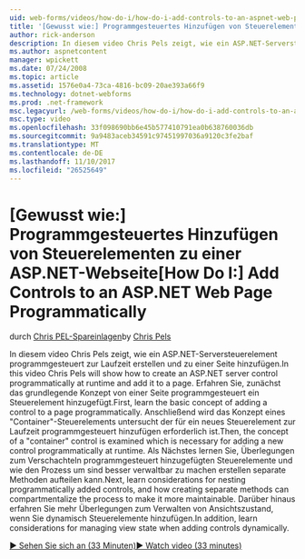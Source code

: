 ```yaml
---
uid: web-forms/videos/how-do-i/how-do-i-add-controls-to-an-aspnet-web-page-programmatically
title: '[Gewusst wie:] Programmgesteuertes Hinzufügen von Steuerelementen zu einer ASP.NET-Webseite | Microsoft Docs'
author: rick-anderson
description: In diesem video Chris Pels zeigt, wie ein ASP.NET-Serversteuerelement programmgesteuert zur Laufzeit erstellen und zu einer Seite hinzufügen. Lernen Sie zunächst das grundlegende Konzept o...
ms.author: aspnetcontent
manager: wpickett
ms.date: 07/24/2008
ms.topic: article
ms.assetid: 1576e0a4-73ca-4816-bc09-20ae393a66f9
ms.technology: dotnet-webforms
ms.prod: .net-framework
msc.legacyurl: /web-forms/videos/how-do-i/how-do-i-add-controls-to-an-aspnet-web-page-programmatically
msc.type: video
ms.openlocfilehash: 33f098690bb6e45b577410791ea0b638760036db
ms.sourcegitcommit: 9a9483aceb34591c97451997036a9120c3fe2baf
ms.translationtype: MT
ms.contentlocale: de-DE
ms.lasthandoff: 11/10/2017
ms.locfileid: "26525649"
---
```

<a name="how-do-i-add-controls-to-an-aspnet-web-page-programmatically"></a><span data-ttu-id="3bd01-104">[Gewusst wie:] Programmgesteuertes Hinzufügen von Steuerelementen zu einer ASP.NET-Webseite</span><span class="sxs-lookup"><span data-stu-id="3bd01-104">[How Do I:] Add Controls to an ASP.NET Web Page Programmatically</span></span>
====================
<span data-ttu-id="3bd01-105">durch [Chris PEL-Spareinlagen](https://twitter.com/chrispels)</span><span class="sxs-lookup"><span data-stu-id="3bd01-105">by [Chris Pels](https://twitter.com/chrispels)</span></span>

<span data-ttu-id="3bd01-106">In diesem video Chris Pels zeigt, wie ein ASP.NET-Serversteuerelement programmgesteuert zur Laufzeit erstellen und zu einer Seite hinzufügen.</span><span class="sxs-lookup"><span data-stu-id="3bd01-106">In this video Chris Pels will show how to create an ASP.NET server control programmatically at runtime and add it to a page.</span></span> <span data-ttu-id="3bd01-107">Erfahren Sie, zunächst das grundlegende Konzept von einer Seite programmgesteuert ein Steuerelement hinzugefügt.</span><span class="sxs-lookup"><span data-stu-id="3bd01-107">First, learn the basic concept of adding a control to a page programmatically.</span></span> <span data-ttu-id="3bd01-108">Anschließend wird das Konzept eines "Container"-Steuerelements untersucht der für ein neues Steuerelement zur Laufzeit programmgesteuert hinzufügen erforderlich ist.</span><span class="sxs-lookup"><span data-stu-id="3bd01-108">Then, the concept of a "container" control is examined which is necessary for adding a new control programmatically at runtime.</span></span> <span data-ttu-id="3bd01-109">Als Nächstes lernen Sie, Überlegungen zum Verschachteln programmgesteuert hinzugefügten Steuerelemente und wie den Prozess um sind besser verwaltbar zu machen erstellen separate Methoden aufteilen kann.</span><span class="sxs-lookup"><span data-stu-id="3bd01-109">Next, learn considerations for nesting programmatically added controls, and how creating separate methods can compartmentalize the process to make it more maintainable.</span></span> <span data-ttu-id="3bd01-110">Darüber hinaus erfahren Sie mehr Überlegungen zum Verwalten von Ansichtszustand, wenn Sie dynamisch Steuerelemente hinzufügen.</span><span class="sxs-lookup"><span data-stu-id="3bd01-110">In addition, learn considerations for managing view state when adding controls dynamically.</span></span>

[<span data-ttu-id="3bd01-111">&#9654; Sehen Sie sich an (33 Minuten)</span><span class="sxs-lookup"><span data-stu-id="3bd01-111">&#9654; Watch video (33 minutes)</span></span>](https://channel9.msdn.com/Blogs/ASP-NET-Site-Videos/how-do-i-add-controls-to-an-aspnet-web-page-programmatically)
